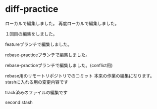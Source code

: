 # diff-practice

ローカルで編集しました。
再度ローカルで編集しました。

１回目の編集をしました。

featureブランチで編集しました。

rebase-practiceブランチで編集しました。

rebase-practiceブランチで編集しました。(conflict用)

rebase用のリモートリポジトリでのコミット
本来の作業の編集になります。
stashに入れる用の変更内容です

track済みのファイルの編集です

second stash
